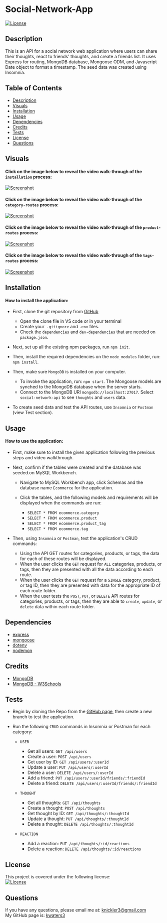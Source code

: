 # Social-Network-App
[![License](https://img.shields.io/badge/License-MIT-turquoise.svg)](https://opensource.org/licenses/MIT)

## Description

This is an API for a social network web application where users can share their thoughts, react to friends' thoughts, and create a friends list. It uses Express for routing, MongoDB database, Mongoose ODM, and Javascript Date object to format a timestamp. The seed data was created using Insomnia. 

## Table of Contents

- [Description](#description)
- [Visuals](#visuals)
- [Installation](#installation)
- [Usage](#usage)
- [Dependencies](#dependencies)
- [Credits](#credits)
- [Tests](#Tests)
- [License](#license)
- [Questions](#questions)

## Visuals

#### Click on the image below to reveal the video walk-through of the `installation` process:

[![Screenshot](./assets/images/initial.png)](https://youtu.be/II7sBMICwN8)

#### Click on the image below to reveal the video walk-through of the `category-routes` process:

[![Screenshot](./assets/images/categories.png)](https://www.youtube.com/watch?v=L8QiW-QJldk)

#### Click on the image below to reveal the video walk-through of the `product-routes` process:

[![Screenshot](./assets/images/product.png)](https://www.youtube.com/watch?v=Nw0XJGpwboc)

#### Click on the image below to reveal the video walk-through of the `tags-routes` process:

[![Screenshot](./assets/images/tag.png)](https://www.youtube.com/watch?v=MpVxpb3susg)



## Installation

#### How to install the application:

- First, clone the git repository from [GitHub](https://github.com/kwaters3/Social-App-NoSQL) 
    - Open the clone file in VS code or in your terminal 
    - Create your` .gitignore` and `.env` files.
    - Check the `dependencies` and `dev-dependencies` that are needed on `package.json`.
- Next, set up all the existing npm packages, run `npm init`.

- Then, install the required dependencies on the `node_modules` folder, run: `npm install`.

- Then, make sure `MongoDB` is installed on your computer. 

  - To invoke the application, run: `npm start`. The Mongoose models are synched to the MongoDB database when the server starts. 
  - Connect to the MongoDB URI `mongodb://localhost:27017`. Select `social-network-api` to see `thoughts` and `users` data.

- To create seed data and test the API routes, use `Insomnia` or `Postman` (view Test section).


## Usage

#### How to use the application:

- First, make sure to install the given application following the previous steps and video walkthrough. 

-  Next, confirm if the tables were created and the database was seeded.on MySQL Workbench.
    - Navigate to MySQL Workbench app, click Schemas and the database name `Ecommerce` for the application. 
    - Click the tables, and the following models and requirements will be displayed when the commands are run:
        
        - `SELECT * FROM ecommerce.category`
        - `SELECT * FROM ecommerce.product`
        - `SELECT * FROM ecommerce.product_tag`
        - `SELECT * FROM ecommerce.tag`

- Then, using `Insomnia` or `Postman`, test the application's CRUD commands:
    -  Using the API GET routes for categories, products, or tags, the data for each of these routes will be displayed. 
    - When the user clicks the `GET` request for `ALL` categories, products, or tags, then they are presented with all the data according to each route. 
    - When the user clicks the `GET` request for a `SINGLE` category, product, or tag ID, then they are presented with data for the appropriate ID of each route folder. 
    - When the user tests the `POST`, `PUT`, or `DELETE` API routes for categories, products, or tags, then they are able to `create`, `update`, or `delete` data within each route folder. 


## Dependencies


- [express](https://www.npmjs.com/package/express)
- [mongoose](https://www.npmjs.com/package/mongoose)
- [dotenv](https://www.npmjs.com/package/dotenv)
- [nodemon](https://www.npmjs.com/package/nodemon)

## Credits

- [MongoDB](https://www.mongodb.com/docs/manual/)
- [MongoDB - W3Schools](https://www.w3schools.com/mongodb/)

## Tests

- Begin by cloning the Repo from the [GitHub page](https://github.com/kwaters3/Social-App-NoSQL), then create a new branch to test the application.
- Run the following `CRUD` commands in Insomnia or Postman for each category: 

    - `USER`
      - Get all users: `GET /api/users`
      - Create a user: `POST /api/users`
      - Get user by ID: `GET /api/users/:userId`
      - Update a user: `PUT /api/users/:userId`
      - Delete a user: `DELETE /api/users/:userId`
      - Add a friend: `PUT /api/users/:userId/friends/:friendId`
      - Delete a friend: `DELETE /api/users/:userId/friends/:friendId`
      
    - `THOUGHT`
      - Get all thoughts: `GET /api/thoughts`
      - Create a thought: `POST /api/thoughts`
      - Get thought by ID: `GET /api/thoughts/:thoughtId`
      - Update a thought: `PUT /api/thoughts/:thoughtId`
      - Delete a thought: `DELETE /api/thoughts/:thoughtId`

    - `REACTION`
      - Add a reaction: `PUT /api/thoughts/:id/reactions`
      - Delete a reaction: `DELETE /api/thoughts/:id/reactions`


## License

This project is covered under the following license: <br/>
[![License](https://img.shields.io/badge/License-MIT-turquoise.svg)](https://opensource.org/licenses/MIT)

## Questions

If you have any questions, please email me at: knickler3@gmail.com <br/>
My GitHub page is: [kwaters3](https://github.com/kwaters3)
